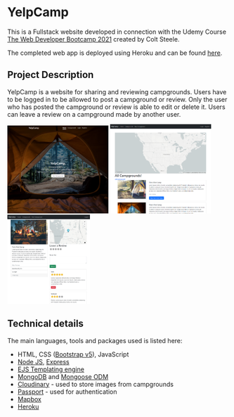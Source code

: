 # YelpCamp
This is a Fullstack website developed in connection with the Udemy Course [The Web Developer Bootcamp 2021](https://www.udemy.com/course/the-web-developer-bootcamp/) created by Colt Steele.

The completed web app is deployed using Heroku and can be found [here](https://limitless-beyond-02363.herokuapp.com/).

## Project Description
YelpCamp is a website for sharing and reviewing campgrounds. Users have to be logged in to be allowed to post a campground or review. Only the user who has posted the campground or review is able to edit or delete it. Users can leave a review on a campground made by another user.

<img src="readme_images/homepage.png" width="230"> <img src="readme_images/campgroundspage.png" width="230" height="203">
<img src="readme_images/showpage.png" height="203">

## Technical details
The main languages, tools and packages used is listed here:
* HTML, CSS ([Bootstrap v5](https://getbootstrap.com/docs/5.0/getting-started/introduction/)), JavaScript
* [Node JS](https://nodejs.org/en/), [Express](https://expressjs.com/)
* [EJS Templating engine](https://ejs.co/)
* [MongoDB](https://www.mongodb.com/) and [Mongoose ODM](https://mongoosejs.com/)
* [Cloudinary](https://cloudinary.com/) - used to store images from campgrounds
* [Passport](http://www.passportjs.org/) - used for authentication
* [Mapbox](https://www.mapbox.com/)
* [Heroku](https://www.heroku.com/)

    
